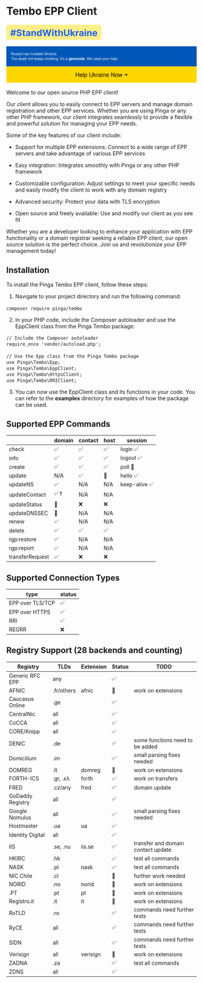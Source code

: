 # Tembo EPP Client

[![StandWithUkraine](https://raw.githubusercontent.com/vshymanskyy/StandWithUkraine/main/badges/StandWithUkraine.svg)](https://github.com/vshymanskyy/StandWithUkraine/blob/main/docs/README.md)

[![SWUbanner](https://raw.githubusercontent.com/vshymanskyy/StandWithUkraine/main/banner2-direct.svg)](https://github.com/vshymanskyy/StandWithUkraine/blob/main/docs/README.md)

Welcome to our open source PHP EPP client!

Our client allows you to easily connect to EPP servers and manage domain registration and other EPP services. Whether you are using Pinga or any other PHP framework, our client integrates seamlessly to provide a flexible and powerful solution for managing your EPP needs.

Some of the key features of our client include:

- Support for multiple EPP extensions: Connect to a wide range of EPP servers and take advantage of various EPP services

- Easy integration: Integrates smoothly with Pinga or any other PHP framework

- Customizable configuration: Adjust settings to meet your specific needs and easily modify the client to work with any domain registry

- Advanced security: Protect your data with TLS encryption

- Open source and freely available: Use and modify our client as you see fit

Whether you are a developer looking to enhance your application with EPP functionality or a domain registrar seeking a reliable EPP client, our open source solution is the perfect choice. Join us and revolutionize your EPP management today!

## Installation

To install the Pinga Tembo EPP client, follow these steps:

1. Navigate to your project directory and run the following command:

```composer require pinga/tembo```

2. In your PHP code, include the Composer autoloader and use the EppClient class from the Pinga Tembo package:

```
// Include the Composer autoloader
require_once 'vendor/autoload.php';

// Use the Epp class from the Pinga Tembo package
use Pinga\Tembo\Epp;
use Pinga\Tembo\EppClient;
use Pinga\Tembo\HttpsClient;
use Pinga\Tembo\RRIClient;
```

3. You can now use the EppClient class and its functions in your code. You can refer to the **examples** directory for examples of how the package can be used.

## Supported EPP Commands

| | domain | contact | host | session |
|----------|----------|----------|----------|----------|
| check | ✅ | ✅ | ✅ | login ✅ |
| info | ✅ | ✅ | ✅ | logout ✅ |
| create | ✅ | ✅ | ✅ | poll 🚧 |
| update | N/A | ✅ | 🚧 | hello ✅ |
| updateNS | ✅ | N/A | N/A | keep-alive ✅ |
| updateContact | ✅ ❗ | N/A | N/A | |
| updateStatus | 🚧 | ❌ | ❌| |
| updateDNSSEC | 🚧 | N/A | N/A | |
| renew | ✅ | N/A | N/A | |
| delete | ✅ | ✅ | ✅ |  |
| rgp:restore | ✅ | N/A | N/A | |
| rgp:report | ✅ | N/A | N/A | |
| transferRequest | ✅ | ❌ | ❌ | |

## Supported Connection Types

| type | status |
|----------|----------|
| EPP over TLS/TCP | ✅ |
| EPP over HTTPS | ✅ |
| RRI | ✅ |
| REGRR | ❌ |

## Registry Support (28 backends and counting)

| Registry | TLDs | Extension | Status | TODO |
|----------|----------|----------|----------|----------|
| Generic RFC EPP | any | | ✅ | |
| AFNIC | .fr/others | afnic | 🚧 | work on extensions |
| Caucasus Online | .ge | | ✅ |  |
| CentralNic | all | | ✅ |  |
| CoCCA | all | | ✅ |  |
| CORE/Knipp | all | | ✅ |  |
| DENIC | .de | | ✅ | some functions need to be added |
| Domicilium | .im | | ✅ | small parsing fixes needed |
| DOMREG | .lt | domreg | 🚧 | work on extensions |
| FORTH-ICS | .gr, .ελ | forth | ✅ | work on transfers |
| FRED | .cz/any | fred | ✅ | domain update |
| GoDaddy Registry | all | | ✅ | |
| Google Nomulus | all | | ✅ | small parsing fixes needed |
| Hostmaster | .ua | ua | ✅ | |
| Identity Digital | all | | ✅ | |
| IIS | .se, .nu | iis.se | ✅ | transfer and domain contact update |
| HKIRC | .hk | | ✅ | test all commands |
| NASK | .pl | nask | ✅ | test all commands |
| NIC Chile | .cl | | 🚧 | further work needed |
| NORID | .no | norid | 🚧 | work on extensions |
| .PT | .pt | pt | 🚧 | work on extensions |
| Registro.it | .it | it | 🚧 | work on extensions |
| RoTLD | .ro | | ✅ | commands need further tests |
| RyCE | all | | ✅ | commands need further tests |
| SIDN | all | | ✅ | commands need further tests |
| Verisign | all | verisign | 🚧 | work on extensions |
| ZADNA | .za |  | ✅ | test all commands |
| ZDNS | all |  | ✅ | |
